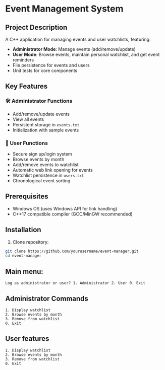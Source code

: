 # Event Management System

## Project Description
A C++ application for managing events and user watchlists, featuring:  
- **Administrator Mode**: Manage events (add/remove/update)  
- **User Mode**: Browse events, maintain personal watchlist, and get event reminders  
- File persistence for events and users  
- Unit tests for core components  

## Key Features
### 🛠 Administrator Functions
- Add/remove/update events  
- View all events  
- Persistent storage in `events.txt`  
- Initialization with sample events  

### 👥 User Functions
- Secure sign up/login system  
- Browse events by month  
- Add/remove events to watchlist  
- Automatic web link opening for events  
- Watchlist persistence in `users.txt`  
- Chronological event sorting  

## Prerequisites
- Windows OS (uses Windows API for link handling)  
- C++17 compatible compiler (GCC/MinGW recommended)  

## Installation
1. Clone repository:
```bash
git clone https://github.com/yourusername/event-manager.git
cd event-manager
```
## Main menu:
```
Log as administrator or user? 1. Administrator 2. User 0. Exit
```
## Administrator Commands
```
1. Display watchlist
2. Browse events by month
3. Remove from watchlist
0. Exit
```

## User features
```
1. Display watchlist
2. Browse events by month
3. Remove from watchlist
0. Exit
```
